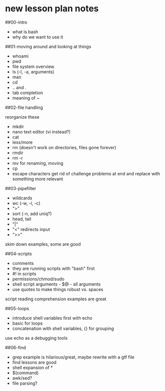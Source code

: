 # new lesson plan notes

##00-intro
+ what is bash
+ why do we want to use it

##01-moving around and looking at things
+ whoami  
+ pwd  
+ file system overview
+ ls (-l, -a, arguments)
+ man
+ cd
+ .. and .
+ tab completion
+ meaning of ~

##02-file handling

reorganize these
+ mkdir
+ nano text editor (vi instead?)
+ cat
+ less/more
+ rm (doesn't work on directories, files gone forever)
+ rmdir
+ rm -r
+ mv for renaming, moving
+ cp
+ escape characters
get rid of challenge problems at end and replace with something more relevant

##03-pipefilter

+ wildcards
+ wc (-w, -l, -c)
+ ">"
+ sort (-n, add uniq?)
+ head, tail
+ "|"
+ "<" redirects input
+ ">>"

skim down examples, some are good

##04-scripts

+ comments
+ they are running scripts with "bash" first
+ #! in scripts
+ permissions/chmod/sudo
+ shell script arguments - $@ - all arguments
+ use quotes to make things robust vs. spaces

script reading comprehension examples are great

##05-loops

+ introduce shell variables first with echo
+ basic for loops
+ concatenation with shell variables, {} for grouping

use echo as a debugging tools

##06-find

+ grep example is hilarious/great, maybe rewrite with a gtf file
+ find lessons are good
+ shell expansion of *
+ $(command)
+ awk/sed?
+ file parsing?
